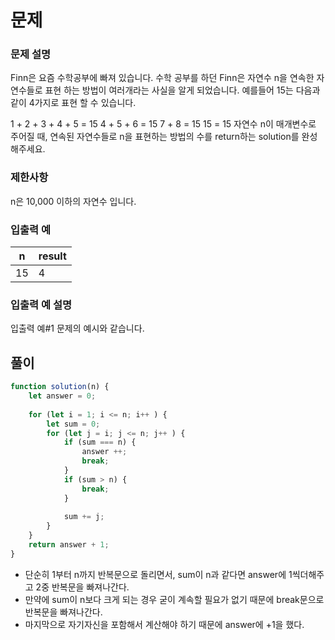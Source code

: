 # 문제
### 문제 설명
Finn은 요즘 수학공부에 빠져 있습니다. 수학 공부를 하던 Finn은 자연수 n을 연속한 자연수들로 표현 하는 방법이 여러개라는 사실을 알게 되었습니다. 예를들어 15는 다음과 같이 4가지로 표현 할 수 있습니다.

1 + 2 + 3 + 4 + 5 = 15
4 + 5 + 6 = 15
7 + 8 = 15
15 = 15
자연수 n이 매개변수로 주어질 때, 연속된 자연수들로 n을 표현하는 방법의 수를 return하는 solution를 완성해주세요.

### 제한사항
n은 10,000 이하의 자연수 입니다.

### 입출력 예
|n|result|
|---|---|
|15|4|

### 입출력 예 설명
입출력 예#1
문제의 예시와 같습니다.

## 풀이

```javascript
function solution(n) {
    let answer = 0;
    
    for (let i = 1; i <= n; i++ ) {
        let sum = 0;
        for (let j = i; j <= n; j++ ) {
            if (sum === n) {
                answer ++;
                break;
            }
            if (sum > n) {
                break;
            }
            
            sum += j;
        }
    }
    return answer + 1;
}
```

- 단순히 1부터 n까지 반복문으로 돌리면서, sum이 n과 같다면 answer에 1씩더해주고 2중 반복문을 빠져나간다.
- 만약에 sum이 n보다 크게 되는 경우 굳이 계속할 필요가 없기 때문에 break문으로 반복문을 빠져나간다.
- 마지막으로 자기자신을 포함해서 계산해야 하기 때문에 answer에 +1을 했다.